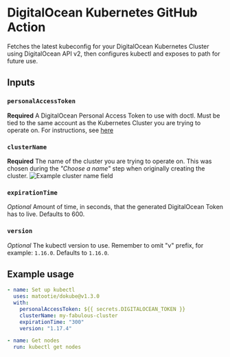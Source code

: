 # DigitalOcean Kubernetes GitHub Action

Fetches the latest kubeconfig for your DigitalOcean Kubernetes Cluster using DigitalOcean API v2, then configures kubectl and exposes to path for future use.

## Inputs

### `personalAccessToken`

**Required** A DigitalOcean Personal Access Token to use with doctl. Must be tied to the same account as the Kubernetes Cluster you are trying to operate on. For instructions, see [here](https://www.digitalocean.com/docs/api/create-personal-access-token/)

### `clusterName`

**Required** The name of the cluster you are trying to operate on. This was chosen during the _"Choose a name"_ step when originally creating the cluster. ![Example cluster name field](https://i.imgur.com/ZwJM4ZU.png)

### `expirationTime`

*Optional* Amount of time, in seconds, that the generated DigitalOcean Token has to live. Defaults to 600.

### `version`

*Optional* The kubectl version to use. Remember to omit "v" prefix, for example: `1.16.0`. Defaults to `1.16.0`.

## Example usage

```yaml
- name: Set up kubectl
  uses: matootie/dokube@v1.3.0
  with:
    personalAccessToken: ${{ secrets.DIGITALOCEAN_TOKEN }}
    clusterName: my-fabulous-cluster
    expirationTime: "300"
    version: "1.17.4"

- name: Get nodes
  run: kubectl get nodes
```
